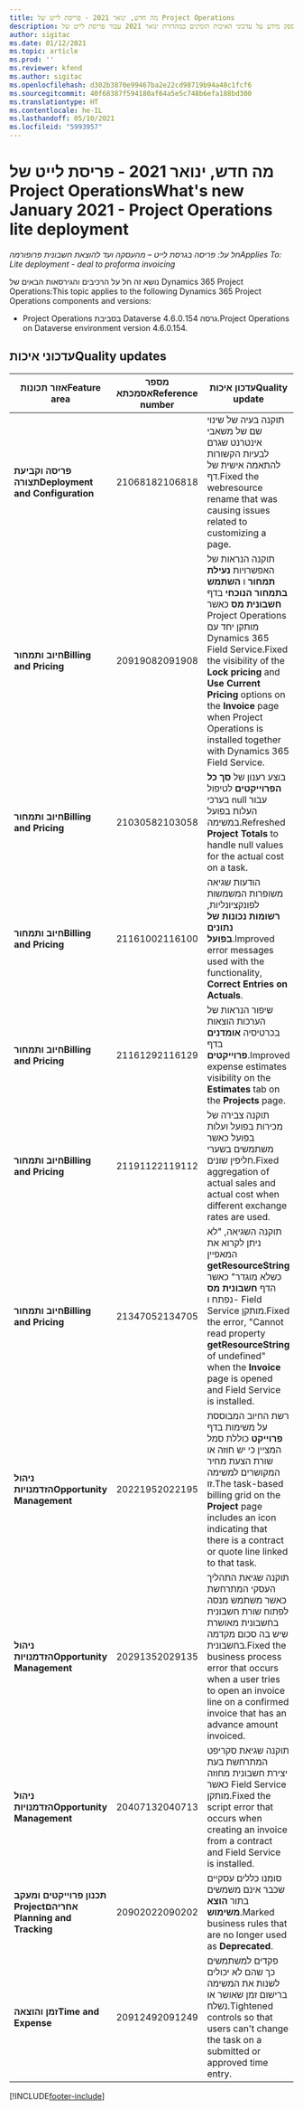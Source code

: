 ```yaml
---
title: מה חדש, ינואר 2021 - פריסת לייט של Project Operations
description: נושא זה מספק מידע על עדכוני האיכות הזמינים במהדורת ינואר 2021 עבור פריסת לייט של Project Operations.
author: sigitac
ms.date: 01/12/2021
ms.topic: article
ms.prod: ''
ms.reviewer: kfend
ms.author: sigitac
ms.openlocfilehash: d302b3870e99467ba2e22cd98719b94a48c1fcf6
ms.sourcegitcommit: 40f68387f594180af64a5e5c748b6efa188bd300
ms.translationtype: HT
ms.contentlocale: he-IL
ms.lasthandoff: 05/10/2021
ms.locfileid: "5993957"
---
```

# <a name="whats-new-january-2021---project-operations-lite-deployment"></a><span data-ttu-id="77176-103">מה חדש, ינואר 2021 - פריסת לייט של Project Operations</span><span class="sxs-lookup"><span data-stu-id="77176-103">What's new January 2021 - Project Operations lite deployment</span></span>


<span data-ttu-id="77176-104">_חל על: פריסה בגרסת לייט – מהעסקה ועד להוצאת חשבונית פרופורמה_</span><span class="sxs-lookup"><span data-stu-id="77176-104">_Applies To: Lite deployment - deal to proforma invoicing_</span></span>

<span data-ttu-id="77176-105">נושא זה חל על הרכיבים והגירסאות הבאים של Dynamics 365 Project Operations:</span><span class="sxs-lookup"><span data-stu-id="77176-105">This topic applies to the following Dynamics 365 Project Operations components and versions:</span></span>

  - <span data-ttu-id="77176-106">Project Operations בסביבת Dataverse גרסה 4.6.0.154.</span><span class="sxs-lookup"><span data-stu-id="77176-106">Project Operations on Dataverse environment version 4.6.0.154.</span></span>
  
## <a name="quality-updates"></a><span data-ttu-id="77176-107">עדכוני איכות</span><span class="sxs-lookup"><span data-stu-id="77176-107">Quality updates</span></span>

| <span data-ttu-id="77176-108">**אזור תכונות**</span><span class="sxs-lookup"><span data-stu-id="77176-108">**Feature area**</span></span> | <span data-ttu-id="77176-109">**מספר אסמכתא**</span><span class="sxs-lookup"><span data-stu-id="77176-109">**Reference number**</span></span> | <span data-ttu-id="77176-110">**עדכון איכות**</span><span class="sxs-lookup"><span data-stu-id="77176-110">**Quality update**</span></span> |
| --- | --- | --- |
| <span data-ttu-id="77176-111">**פריסה וקביעת תצורה**</span><span class="sxs-lookup"><span data-stu-id="77176-111">**Deployment and Configuration**</span></span> | <span data-ttu-id="77176-112">2106818</span><span class="sxs-lookup"><span data-stu-id="77176-112">2106818</span></span> | <span data-ttu-id="77176-113">תוקנה בעיה של שינוי שם של משאבי אינטרנט שגרם לבעיות הקשורות להתאמה אישית של דף.</span><span class="sxs-lookup"><span data-stu-id="77176-113">Fixed the webresource rename that was causing issues related to customizing a page.</span></span> |
| <span data-ttu-id="77176-114">**חיוב ותמחור**</span><span class="sxs-lookup"><span data-stu-id="77176-114">**Billing and Pricing**</span></span> | <span data-ttu-id="77176-115">2091908</span><span class="sxs-lookup"><span data-stu-id="77176-115">2091908</span></span> | <span data-ttu-id="77176-116">תוקנה הנראות של האפשרויות **נעילת תמחור** ו **השתמש בתמחור הנוכחי** בדף **חשבונית מס** כאשר Project Operations מותקן יחד עם Dynamics 365 Field Service.</span><span class="sxs-lookup"><span data-stu-id="77176-116">Fixed the visibility of the **Lock pricing** and **Use Current Pricing** options on the **Invoice** page when Project Operations is installed together with Dynamics 365 Field Service.</span></span> |
| <span data-ttu-id="77176-117">**חיוב ותמחור**</span><span class="sxs-lookup"><span data-stu-id="77176-117">**Billing and Pricing**</span></span> | <span data-ttu-id="77176-118">2103058</span><span class="sxs-lookup"><span data-stu-id="77176-118">2103058</span></span> | <span data-ttu-id="77176-119">בוצע רענון של **סך כל הפרוייקטים** לטיפול בערכי null עבור העלות בפועל במשימה.</span><span class="sxs-lookup"><span data-stu-id="77176-119">Refreshed **Project Totals** to handle null values for the actual cost on a task.</span></span> |
| <span data-ttu-id="77176-120">**חיוב ותמחור**</span><span class="sxs-lookup"><span data-stu-id="77176-120">**Billing and Pricing**</span></span> | <span data-ttu-id="77176-121">2116100</span><span class="sxs-lookup"><span data-stu-id="77176-121">2116100</span></span> | <span data-ttu-id="77176-122">הודעות שגיאה משופרות המשמשות לפונקציונליות, **רשומות נכונות של נתונים בפועל**.</span><span class="sxs-lookup"><span data-stu-id="77176-122">Improved error messages used with the functionality, **Correct Entries on Actuals**.</span></span> |
| <span data-ttu-id="77176-123">**חיוב ותמחור**</span><span class="sxs-lookup"><span data-stu-id="77176-123">**Billing and Pricing**</span></span> | <span data-ttu-id="77176-124">2116129</span><span class="sxs-lookup"><span data-stu-id="77176-124">2116129</span></span> | <span data-ttu-id="77176-125">שיפור הנראות של הערכות הוצאות בכרטיסיה **אומדנים** בדף **פרוייקטים**.</span><span class="sxs-lookup"><span data-stu-id="77176-125">Improved expense estimates visibility on the **Estimates** tab on the **Projects** page.</span></span> |
| <span data-ttu-id="77176-126">**חיוב ותמחור**</span><span class="sxs-lookup"><span data-stu-id="77176-126">**Billing and Pricing**</span></span> | <span data-ttu-id="77176-127">2119112</span><span class="sxs-lookup"><span data-stu-id="77176-127">2119112</span></span> | <span data-ttu-id="77176-128">תוקנה צבירה של מכירות בפועל ועלות בפועל כאשר משתמשים בשערי חליפין שונים.</span><span class="sxs-lookup"><span data-stu-id="77176-128">Fixed aggregation of actual sales and actual cost when different exchange rates are used.</span></span> |
| <span data-ttu-id="77176-129">**חיוב ותמחור**</span><span class="sxs-lookup"><span data-stu-id="77176-129">**Billing and Pricing**</span></span> | <span data-ttu-id="77176-130">2134705</span><span class="sxs-lookup"><span data-stu-id="77176-130">2134705</span></span> | <span data-ttu-id="77176-131">תוקנה השגיאה, "לא ניתן לקרוא את המאפיין **getResourceString** כשלא מוגדר" כאשר הדף **חשבונית מס** נפתח ו- Field Service מותקן.</span><span class="sxs-lookup"><span data-stu-id="77176-131">Fixed the error, "Cannot read property **getResourceString** of undefined" when the **Invoice** page is opened and Field Service is installed.</span></span> |
| <span data-ttu-id="77176-132">**ניהול הזדמנויות**</span><span class="sxs-lookup"><span data-stu-id="77176-132">**Opportunity Management**</span></span> | <span data-ttu-id="77176-133">2022195</span><span class="sxs-lookup"><span data-stu-id="77176-133">2022195</span></span> | <span data-ttu-id="77176-134">רשת החיוב המבוססת על משימות בדף **פרוייקט** כוללת סמל המציין כי יש חוזה או שורת הצעת מחיר המקושרים למשימה זו.</span><span class="sxs-lookup"><span data-stu-id="77176-134">The task-based billing grid on the **Project** page includes an icon indicating that there is a contract or quote line linked to that task.</span></span> |
| <span data-ttu-id="77176-135">**ניהול הזדמנויות**</span><span class="sxs-lookup"><span data-stu-id="77176-135">**Opportunity Management**</span></span> | <span data-ttu-id="77176-136">2029135</span><span class="sxs-lookup"><span data-stu-id="77176-136">2029135</span></span> | <span data-ttu-id="77176-137">תוקנה שגיאת התהליך העסקי המתרחשת כאשר משתמש מנסה לפתוח שורת חשבונית בחשבונית מאושרת שיש בה סכום מקדמה בחשבונית.</span><span class="sxs-lookup"><span data-stu-id="77176-137">Fixed the business process error that occurs when a user tries to open an invoice line on a confirmed invoice that has an advance amount invoiced.</span></span> |
| <span data-ttu-id="77176-138">**ניהול הזדמנויות**</span><span class="sxs-lookup"><span data-stu-id="77176-138">**Opportunity Management**</span></span> | <span data-ttu-id="77176-139">2040713</span><span class="sxs-lookup"><span data-stu-id="77176-139">2040713</span></span> | <span data-ttu-id="77176-140">תוקנה שגיאת סקריפט המתרחשת בעת יצירת חשבונית מחוזה כאשר Field Service מותקן.</span><span class="sxs-lookup"><span data-stu-id="77176-140">Fixed the script error that occurs when creating an invoice from a contract and Field Service is installed.</span></span> |
| <span data-ttu-id="77176-141">**‏‫תכנון פרוייקטים ומעקב אחריהם**</span><span class="sxs-lookup"><span data-stu-id="77176-141">**Project Planning and Tracking**</span></span> | <span data-ttu-id="77176-142">2090202</span><span class="sxs-lookup"><span data-stu-id="77176-142">2090202</span></span> | <span data-ttu-id="77176-143">סומנו כללים עסקיים שכבר אינם משמשים בתור **הוצא משימוש**.</span><span class="sxs-lookup"><span data-stu-id="77176-143">Marked business rules that are no longer used as **Deprecated**.</span></span> |
| <span data-ttu-id="77176-144">**זמן והוצאה**</span><span class="sxs-lookup"><span data-stu-id="77176-144">**Time and Expense**</span></span> | <span data-ttu-id="77176-145">2091249</span><span class="sxs-lookup"><span data-stu-id="77176-145">2091249</span></span> | <span data-ttu-id="77176-146">פקדים למשתמשים כך שהם לא יכולים לשנות את המשימה ברישום זמן שאושר או נשלח.</span><span class="sxs-lookup"><span data-stu-id="77176-146">Tightened controls so that users can't change the task on a submitted or approved time entry.</span></span> |


[!INCLUDE[footer-include](../../includes/footer-banner.md)]